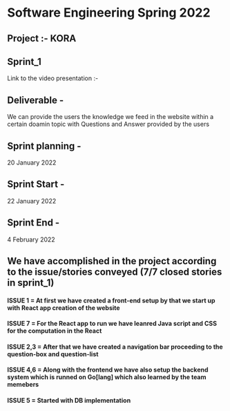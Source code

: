 # Software Engineering Spring 2022

## Project :- KORA

## Sprint_1
Link to the video presentation :-

## Deliverable -
We can provide the users the knowledge we feed in the website within a certain doamin topic with Questions and Answer provided by the users

## Sprint planning -
20 January 2022

## Sprint Start -
22 January 2022

## Sprint End -
4 February 2022 

## We have accomplished in the project according to the issue/stories conveyed (7/7 closed stories in sprint_1)

#### ISSUE 1 = At first we have created a front-end setup by that we start up with React app creation of the website
#### ISSUE 7 = For the React app to run we have leanred Java script and CSS for the computation in the React 
#### ISSUE 2,3 = After that we have created a navigation bar proceeding to the question-box and question-list 
#### ISSUE 4,6 = Along with the frontend we have also setup the backend system which is runned on Go[lang] which also learned by the team memebers 
#### ISSUE 5 = Started with DB implementation 
